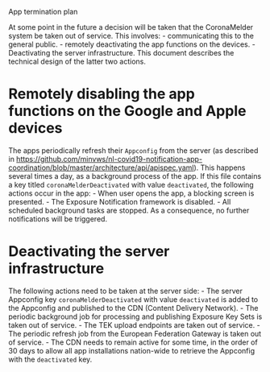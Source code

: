 App termination plan

At some point in the future a decision will be taken that the CoronaMelder system be taken out of service. This involves:
    - communicating this to the general public.
    - remotely deactivating the app functions on the devices.
    - Deactivating the server infrastructure.
This document describes the technical design of the latter two actions.

# Remotely disabling the app functions on the Google and Apple devices
The apps periodically refresh their `Appconfig` from the server (as described in https://github.com/minvws/nl-covid19-notification-app-coordination/blob/master/architecture/api/apispec.yaml). This happens several times a day, as a background process of the app.
If this file contains a key titled `coronaMelderDeactivated` with value `deactivated`, the following actions occur in the app:
    - When user opens the app, a blocking screen is presented.
    - The Exposure Notification framework is disabled.
    - All scheduled background tasks are stopped. As a consequence, no further notifications will be triggered.

# Deactivating the server infrastructure
The following actions need to be taken at the server side:
    - The server Appconfig key `coronaMelderDeactivated` with value `deactivated` is added to the Appconfig and published to the CDN (Content Delivery Network).
    - The periodic background job for processing and publishing Exposure Key Sets is taken out of service.
    - The TEK upload endpoints are taken out of service.
    - The periodic refresh job from the European Federation Gateway is taken out of service.
    - The CDN needs to remain active for some time, in the order of 30 days to allow all app installations nation-wide to retrieve the Appconfig with the `deactivated` key.
